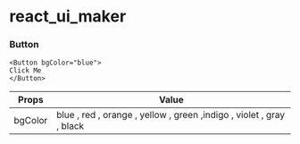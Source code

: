 # react_ui_maker

### Button

```
<Button bgColor="blue">
Click Me
</Button>
```

| Props   | Value                                                                |
| ------- | -------------------------------------------------------------------- |
| bgColor | blue , red , orange , yellow , green ,indigo , violet , gray , black |
